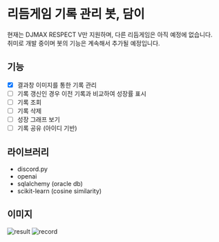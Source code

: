 # 리듬게임 기록 관리 봇, 담이

현재는 DJMAX RESPECT V만 지원하며, 다른 리듬게임은 아직 예정에 없습니다.<br>
취미로 개발 중이며 봇의 기능은 계속해서 추가될 예정입니다.

## 기능

- [X] 결과창 이미지를 통한 기록 관리
- [ ] 기록 갱신인 경우 이전 기록과 비교하여 성장률 표시
- [ ] 기록 조회
- [ ] 기록 삭제
- [ ] 성장 그래프 보기
- [ ] 기록 공유 (아이디 기반)

## 라이브러리

- discord.py
- openai
- sqlalchemy (oracle db)
- scikit-learn (cosine similarity)

## 이미지

![result](https://github.com/westreed/DamiBot/blob/main/docs/img/1-1.png?raw=true)
![record](https://github.com/westreed/DamiBot/blob/main/docs/img/1-2.png?raw=true)